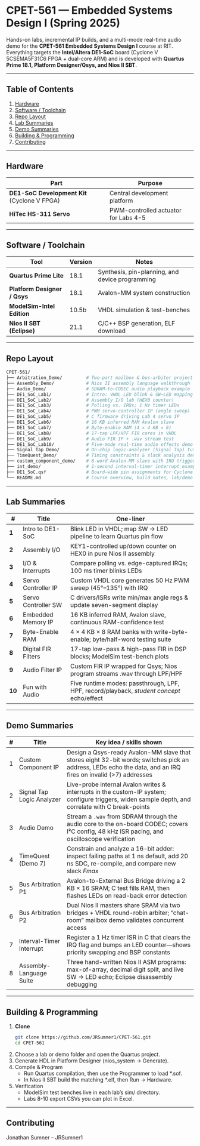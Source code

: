 # CPET-561 — Embedded Systems Design I (Spring 2025)

Hands-on labs, incremental IP builds, and a multi-mode real-time audio demo for the **CPET-561 Embedded Systems Design I** course at RIT.  
Everything targets the **Intel/Altera DE1-SoC** board (Cyclone V 5CSEMA5F31C6 FPGA + dual-core ARM) and is developed with **Quartus Prime 18.1, Platform Designer/Qsys, and Nios II SBT**. 

---

## Table of Contents
1. [Hardware](#hardware)  
2. [Software / Toolchain](#software--toolchain)  
3. [Repo Layout](#repo-layout)  
4. [Lab Summaries](#lab-summaries)  
5. [Demo Summaries](#demo-summaries)  
6. [Building & Programming](#building--programming)  
7. [Contributing](#contributing)  

---

## Hardware
| Part | Purpose |
|------|---------|
| **DE1-SoC Development Kit** (Cyclone V FPGA) | Central development platform |
| **HiTec HS-311 Servo** | PWM-controlled actuator for Labs 4-5 |

---

## Software / Toolchain
| Tool | Version | Notes |
|------|---------|-------|
| **Quartus Prime Lite** | 18.1 | Synthesis, pin-planning, and device programming |
| **Platform Designer / Qsys** | 18.1 | Avalon-MM system construction |
| **ModelSim-Intel Edition** | 10.5b | VHDL simulation & test-benches |
| **Nios II SBT (Eclipse)** | 21.1 | C/C++ BSP generation, ELF download |

---

## Repo Layout
```bash
CPET-561/
├── Arbitration_Demo/         # Two-part mailbox & bus-arbiter project
├── Assembly_Demo/            # Nios II assembly language walkthrough
├── Audio_Demo/               # SDRAM-to-CODEC audio playback example
├── DE1_SoC_Lab1/             # Intro: VHDL LED blink & SW→LED mapping
├── DE1_SoC_Lab2/             # Assembly I/O lab (HEX0 counter)
├── DE1_SoC_Lab3/             # Polling vs. IRQs; 1 Hz timer LEDs
├── DE1_SoC_Lab4/             # PWM servo-controller IP (angle sweep)
├── DE1_SoC_Lab5/             # C firmware driving Lab 4 servo IP
├── DE1_SoC_Lab6/             # 16 KB inferred RAM Avalon slave
├── DE1_SoC_Lab7/             # Byte-enable RAM (4 × 4 KB × 8)
├── DE1_SoC_Lab8/             # 17-tap LPF/HPF FIR cores in VHDL
├── DE1_SoC_Lab9/             # Audio FIR IP + .wav stream test
├── DE1_SoC_Lab10/            # Five-mode real-time audio effects demo
├── Signal Tap Demo/          # On-chip logic-analyzer (Signal Tap) tutorial
├── TimeQuest_Demo/           # Timing constraints & slack analysis demo
├── custom_component_demo/    # 8-word Avalon-MM slave with IRQ trigger
├── int_demo/                 # 1-second interval-timer interrupt example
├── DE1_SoC.qsf               # Board-wide pin assignments for Cyclone V
└── README.md                 # Course overview, build notes, lab/demo index
```
---

## Lab Summaries
| # | Title | One-liner |
|---|-------|-----------|
| **1** | Intro to DE1-SoC | Blink LED in VHDL; map SW → LED pipeline to learn Quartus pin flow |
| **2** | Assembly I/O | KEY1-controlled up/down counter on HEX0 in pure Nios II assembly |
| **3** | I/O & Interrupts | Compare polling vs. edge-captured IRQs; 100 ms timer blinks LEDs |
| **4** | Servo Controller IP | Custom VHDL core generates 50 Hz PWM sweep (45°–135°) with IRQ |
| **5** | Servo Controller SW | C drivers/ISRs write min/max angle regs & update seven-segment display |
| **6** | Embedded Memory IP | 16 KB inferred RAM, Avalon slave, continuous RAM-confidence test |
| **7** | Byte-Enable RAM | 4 × 4 KB × 8 RAM banks with write-byte-enable; byte/half-word testing suite |
| **8** | Digital FIR Filters | 17-tap low-pass & high-pass FIR in DSP blocks; ModelSim test-bench plots |
| **9** | Audio Filter IP | Custom FIR IP wrapped for Qsys; Nios program streams .wav through LPF/HPF |
| **10** | Fun with Audio | Five runtime modes: passthrough, LPF, HPF, record/playback, *student concept* echo/effect |

---

## Demo Summaries
| # | Title | Key idea / skills shown |
|---|-------|-------------------------|
| 1 | Custom Component IP | Design a Qsys-ready Avalon-MM slave that stores eight 32-bit words; switches pick an address, LEDs echo the data, and an IRQ fires on invalid (>7) addresses |
| 2 | Signal Tap Logic Analyzer | Live-probe internal Avalon writes & interrupts in the custom-IP system; configure triggers, widen sample depth, and correlate with C break-points |
| 3 | Audio Demo | Stream a `.wav` from SDRAM through the audio core to the on-board CODEC; covers I²C config, 48 kHz ISR pacing, and oscilloscope verification |
| 4 | TimeQuest (Demo 7) | Constrain and analyze a 16-bit adder: inspect failing paths at 1 ns default, add 20 ns SDC, re-compile, and compare new slack *Fmax* |
| 5 | Bus Arbitration P1 | Avalon-to-External Bus Bridge driving a 2 KB × 16 SRAM; C test fills RAM, then flashes LEDs on read-back error detection |
| 6 | Bus Arbitration P2 | Dual Nios II masters share SRAM via two bridges + VHDL round-robin arbiter; “chat-room” mailbox demo validates concurrent access |
| 7 | Interval-Timer Interrupt | Register a 1 Hz timer ISR in C that clears the IRQ flag and bumps an LED counter—shows priority swapping and BSP constants |
| 8 | Assembly-Language Suite | Three hand-written Nios II ASM programs: max-of-array, decimal digit split, and live SW → LED echo; Eclipse disassembly debugging |

---

## Building & Programming
1. **Clone**
   ```bash
   git clone https://github.com/JRSumner1/CPET-561.git
   cd CPET-561
   ```
2. Choose a lab or demo folder and open the Quartus project.
3. Generate HDL in Platform Designer (nios_system → Generate).
4. Compile & Program
   * Run Quartus compilation, then use the Programmer to load *.sof.
   * In Nios II SBT build the matching *.elf, then Run → Hardware.
5. Verification
   * ModelSim test benches live in each lab’s sim/ directory.
   * Labs 8-10 export CSVs you can plot in Excel.   

---

## Contributing
Jonathan Sumner – JRSumner1
